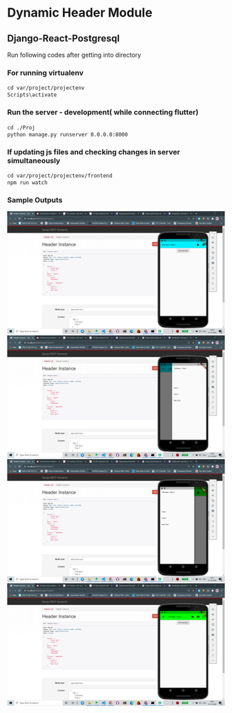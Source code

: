 # Dynamic Header Module 

## Django-React-Postgresql

Run following codes after getting into directory

### For running virtualenv
```
cd var/project/projectenv
Scripts\activate  
```
### Run the server - development( while connecting flutter)
```
cd ./Proj 
python manage.py runserver 0.0.0.0:8000
```
### If updating js files and checking changes in server simultaneously
```
cd var/project/projectenv/frontend
npm run watch
```
### Sample Outputs

![Output 1](./Screenshot1.png)
![Output 2](./Screenshot2.png)
![Output 3](./Screenshot3.png)
![Output 4](./Screenshot4.png)